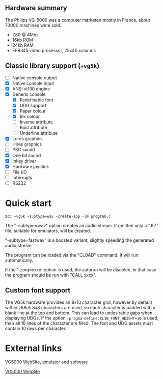 ## Hardware summary

The Philips VG-5000 was a computer marketed mostly in France, about 70000 machines were sold.

* Z80 @ 4Mhz
* 16kb ROM
* 24kb RAM
* EF9345 video processor, 25x40 columns

## Classic library support (`+vg5k`)

* [ ] Native console output
* [x] Native console input
* [x] ANSI vt100 engine
* [x] Generic console
    * [x] Redefinable font 
    * [x] UDG support
    * [x] Paper colour
    * [x] Ink colour
    * [ ] Inverse attribute
    * [ ] Bold attribute
    * [ ] Underline attribute
* [x] Lores graphics
* [ ] Hires graphics
* [ ] PSG sound
* [x] One bit sound
* [x] Inkey driver
* [x] Hardware joystick
* [ ] File I/O
* [ ] Interrupts
* [ ] RS232

# Quick start

	zcc +vg5k -subtype=wav -create-app -lm program.c


The "-subtype=wav" option creates an audio stream.   If omitted only a ".K7" file, suitable for emulators, will be created.

"-subtype=fastwav" is a boosted variant, slightly speeding the generated audio stream.


The program can be loaded via the "CLOAD" command.   It will run automatically.

If the '-zorg=xxxx' option is used, the autorun will be disabled, in that case the program should be run with "CALL xxxx".

## Custom font support

The VG5k hardware provides an 8x10 character grid, however by default within z88dk 8x8 characters are used, so each character is padded with a blank line at the top and bottom. This can lead to undesirable gaps when displaying UDGs. If the option `-pragma-define:CLIB_FONT_HEIGHT=10` is used, then all 10 lines of the character are filled. The font and UDG assets must contain 10 rows per character.

# External links

[VG5000 WebSite, emulator and software](http://dcvg5k.free.fr/)

[VG5000 WebSite](http://vg5k.free.fr/)

